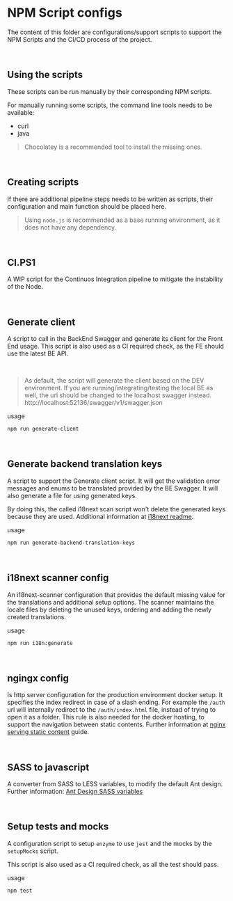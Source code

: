 # NPM Script configs

The content of this folder are configurations/support scripts to support the NPM Scripts and the
CI/CD process of the project.

</br>

## Using the scripts

These scripts can be run manually by their corresponding NPM scripts.

For manually running some scripts, the command line tools needs to be available:
* curl
* java


> Chocolatey is a recommended tool to install the missing ones.

</br>

## Creating scripts

If there are additional pipeline steps needs to be written as scripts, their configuration and main function should be placed here.

> Using `node.js` is recommended as a base running environment, as it does not have any dependency.

</br>

## CI.PS1

A WIP script for the Continuos Integration pipeline to mitigate the instability of the Node.

</br>

## Generate client

A script to call in the BackEnd Swagger and generate its client for the Front End usage.
This script is also used as a CI required check, as the FE should use the latest BE API.

</br>

> As default, the script will generate the client based on the DEV environment. If you are running/integrating/testing the local BE as well, the url should be changed to the localhost swagger instead.  http://localhost:52136/swagger/v1/swagger.json

usage
```bash
npm run generate-client
```

</br>

## Generate backend translation keys

A script to support the Generate client script. It will get the validation error messages and enums
to be translated provided by the BE Swagger. It will also generate a file for using generated keys.

By doing this, the called i18next scan script won't delete the generated keys because they are used.
Additional information at [i18next readme](../src/app/i18n/readme.md).

usage
```bash
npm run generate-backend-translation-keys
```

</br>

## i18next scanner config

An i18next-scanner configuration that provides the default missing value for the translations and
additional setup options. The scanner maintains the locale files by deleting the unused keys, ordering
and adding the newly created translations.

usage
```bash
npm run i18n:generate
```

</br>

## ngingx config

Is http server configuration for the production environment docker setup.
It specifies the index redirect in case of a slash ending. For example the `/auth` url will internally redirect to the `/auth/index.html` file, instead of trying to open it as a folder. This rule is also needed for the docker hosting, to support the navigation between static contents. Further information at [nginx serving static content](https://docs.nginx.com/nginx/admin-guide/web-server/serving-static-content/ ) guide.

</br>

## SASS to javascript

A converter from SASS to LESS variables, to modify the default Ant design.
Further information: [Ant Design SASS variables](https://grapesolutions.atlassian.net/wiki/spaces/KB/pages/1077215272/AntDesign+SASS+v+ltoz+k)

</br>

## Setup tests and mocks

A configuration script to setup `enzyme` to use `jest` and the mocks by the `setupMocks` script.

This script is also used as a CI required check, as all the test should pass.

usage
```bash
npm test
```
